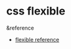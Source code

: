 css flexible
============
&reference
- [flexible reference](https://heropy.blog/2018/11/24/css-flexible-box/)
